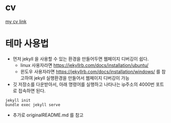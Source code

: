 # cv
[my cv link](https://woongheelee.github.io)

# 테마 사용법
* 먼저 jekyll 을 사용할 수 있는 환경을 만들어두면 웹페이지 디버깅이 쉽다.
  * linux 사용자라면 https://jekyllrb.com/docs/installation/ubuntu/
  * 윈도우 사용자라면 https://jekyllrb.com/docs/installation/windows/ 를 참고하여 jekyll 실행환경을 만들어서 웹페이지 디버깅이 가능
* 깃 저장소를 다운받아서, 아래 명령어를 실행하고 나타나는 ip주소의 4000번 포트로 접속하면 된다.
```shell
jekyll init
bundle exec jekyll serve
```
* 추가로 originalREADME.md 를 참고
